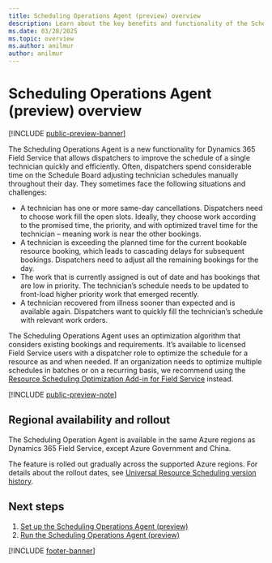 ```yaml
---
title: Scheduling Operations Agent (preview) overview
description: Learn about the key benefits and functionality of the Scheduling Operations Agent for Dynamics 365 Field Service.
ms.date: 03/28/2025
ms.topic: overview
ms.author: anilmur
author: anilmur
---
```


# Scheduling Operations Agent (preview) overview

[!INCLUDE [public-preview-banner](../includes/public-preview-banner.md)]

The Scheduling Operations Agent is a new functionality for Dynamics 365 Field Service that allows dispatchers to improve the schedule of a single technician quickly and efficiently. Often, dispatchers spend considerable time on the Schedule Board adjusting technician schedules manually throughout their day. They sometimes face the following situations and challenges:

- A technician has one or more same-day cancellations. Dispatchers need to choose work fill the open slots. Ideally, they choose work according to the promised time, the priority, and with optimized travel time for the technician – meaning work is near the other bookings.
- A technician is exceeding the planned time for the current bookable resource booking, which leads to cascading delays for subsequent bookings. Dispatchers need to adjust all the remaining bookings for the day.
- The work that is currently assigned is out of date and has bookings that are low in priority. The technician’s schedule needs to be updated to front-load higher priority work that emerged recently.
- A technician recovered from illness sooner than expected and is available again. Dispatchers want to quickly fill the technician’s schedule with relevant work orders.

The Scheduling Operations Agent uses an optimization algorithm that considers existing bookings and requirements. It’s available to licensed Field Service users with a dispatcher role  to optimize the schedule for a resource as and when needed. If an organization needs to optimize multiple schedules in batches or on a recurring basis, we recommend using the [Resource Scheduling Optimization Add-in for Field Service](rso-overview.md) instead.

[!INCLUDE [public-preview-note](../includes/public-preview-note.md)]

## Regional availability and rollout

The Scheduling Operation Agent is available in the same Azure regions as Dynamics 365 Field Service, except Azure Government and China.

The feature is rolled out gradually across the supported Azure regions. For details about the rollout dates, see [Universal Resource Scheduling version history](field-service-version-history-resource-scheduling.md).

## Next steps

1. [Set up the Scheduling Operations Agent (preview)](soa-setup.md)
1. [Run the Scheduling Operations Agent (preview)](soa-run.md)

[!INCLUDE [footer-banner](../includes/footer-banner.md)]
